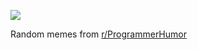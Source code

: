 ![](https://preview.redd.it/hcmhya6crx5f1.png?width=640&crop=smart&auto=webp&s=726e998ff39dc9e3e662b5b1c12db617efbe250c)

 Random memes from [r/ProgrammerHumor](https://www.reddit.com/r/ProgrammerHumor/)

